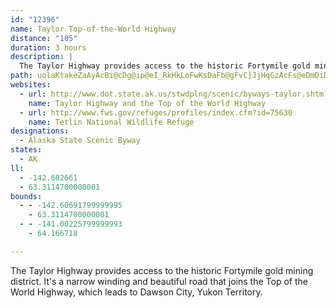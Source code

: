 ```yaml
---
id: "12396"
name: Taylor Top-of-the-World Highway
distance: "105"
duration: 3 hours
description: |
  The Taylor Highway provides access to the historic Fortymile gold mining district. It's a narrow winding and beautiful road that joins the Top of the World Highway, which leads to Dawson City, Yukon Territory.
path: uolaKtakeZaAyAcBi@cDg@ip@eI_RkHkLoFwKsDaFb@gFvC}JjHqGzAcFs@eDmDiDiI}CiM_C_IyDkDgDSyDvCwCxFqIdTgFbNmDtI}LzIwb@vVsm@a{@ySgs@_Nub@wVss@{Peq@uMmo@uI{c@yR}k@gEcGiGsFaKs\oHwPeCkTqHafA_Aut@kWyv@sGiQcFsE}FqRsCqVgB}IsDaCu@yHsB_AeH_Vw@wEmAcDJwHmFaXsCmLsCoEiF{AwH~GaUa@}FmB{Mk@sExBoK`YaG|TqMvNcGnAqDiCgIdIqNkAuOaBwT?gUsD{PbOaIbQ_Ob[gHzQ{P|CiRe@kLeHqH{SkJgg@yOw}@wKiQgXw\yd@ij@wFcYoKul@cEkWoDsKaHaNkM{IuNl@eLiAgF_GoSm^aGch@mDiYuFeVaFaHuYaZee@q\a\m_@od@gz@qVaHwi@sIkZcEiQsBqo@wIe]up@cIoCuKKwLuA}EqJgF}XsDkGaFuGeQTsN_A}HgDiW[oAc@yj@sk@wNuKuQcK{H{C_Xy@q@tMqG~B_ExHoGrE{QqFiEeK}DwHoHiM}M{ScxBwbE_TYqIbEoKpKqI}K}IwToPo[{QwNyQpK}L|UcLaMiSu_@aHqe@_Kw|@eBef@oOhBu_@bp@cHhB{JoG}Vmd@uOg}AwCuW{LjJwIPcQkq@eOtAyMbDgLoEiEoHqHqT{XhAkOzMsUyAaL{FyRtGuX|CuOt_@{Qpi@_Hl[k@tRqDlIkHbFsJTmK}CuLiAqHuGmUpG}F}GgI{AkHvFkJm@_E_ZqJuGqJmJuJe^eNy@yDiCm@mGsG_CaG_DiEmNiKyB}LeI}CuOcRaYuRoCkG]yEmDsByNaHaPwG{CcGqJiJaEa`@_RuBaHgQcUkM{EeKgDyCuGaFiNsGiK{K{A{ZcGyE}I_NiQqJkLoLeC_Hy@wG_CeJcLcD}H}GsDwGa@mGgFkGsFePwRoMnCiz@lV_l@hOsiAdXcrA|\wV|YkOzY{FbFgIZcCiGgFwGwKeJqNcBaOnCkRdCoWlFws@jScGnAiSrBoY{QwMaRubAkeAoe@_i@ib@qb@k_@aa@}f@kh@{m@w`@kYgPuSqNy^{U}TuKii@i]od@iZ{V_OeWaP}W{f@qDwJmGsJ{MaYoHmL{AkG{FyL_DeJoBgZqAcWkOaNqEm@mK_PcSiQcHcLmVqd@yJeHoGQsHbN{KlOgFxDoD`@}EaB}G}LsJe^sAqPg@{[qBok@qL{d@mPkq@yFsTiKkNgImFeHcFsPcW{[gd@cWwa@qv@}v@sKy^cVogAaFqVwJgR_FcU_DmV{Eqa@uL_r@qEyHuFaImDsIsAwSP_KrAuK~A{ScDyWuCgTsGcWQg`@eAkLoCyMeBgC{Ae@mC{HyC{VwAiSsByReBiMoEo[g@sLFil@nIyQV}v@`BiE`GdCpE~BzKQ|HjOxGjHdJV|Ea@xAsPBiOeCmZp@yKY{QwGwZuCcQmD_CuKl@wGOAcLtBaMbC_S`CgHgAuG~@{GtDiF|@uj@w@{RaCkKsA{OkCkNqTqKkH{PvBkAbEdF|Am@tH{AtGmFHc@e@mSmDsVkAe^mA}VaCiU{IgY`B}EnFgDfDwJbGqEdMkGuAoMmCaJyAeVaK{IFeI`GIlDy@zGkOjDuQrHsOlDaVtEqH~FyRfHsW|Tsq@nQem@bIik@\gQQ}`@mGgXoLqZqY_`@[gPyAiK}CsL}I}HmDsJkDeCgIcA{JsFmG{K{ByLqCuIaFsFgGwEiU`AEe^jAaX?sKEQyBtCaF~QeDbBaDbEaG|KqAd@{BqB_@mH~AcMxCw\QsN_@gSy@gm@~IewAIgLiEyOQoQdDoIe@eM}DoOiF{MmFaRuGsNsAeHqAgg@qAcYAyPe@qN{Ng\sCsS_BeNp@sLnOug@`K{XlG}DlINlFqLfDo@lCoDtLa[lA{EJcJsC}OkDoPyWwlA}Nwu@iE{UcKoe@}N_ReFs_@uFrBsEkEgA}@qCg@kDqCcA_CgHy@yL{Iuv@igBcWyWiP_XqK{WwHuE{Fy@gMyj@_Umr@iN}o@_Gua@iPwTiL{MgEg[gFmZaM}e@uLw\aOe\oMw^yK_h@qLep@iD_VeNqoAyKip@sGqs@}EwDeGwRoGm\wAgYwZi]aDmF_CeMy@}LaCcz@zCe^xAye@xCwq@RcU{CcOr@sFfCg@jCiDzCuSfB{EvAm[]c[v@o@bFvKdIjBzJcIxEqLfGwh@t@ae@bA}u@fBoQ`H{ElITtFhHrGqC`EaHdKeEnCtBdMpHzJpDbDOpD_EdBsGtB_t@jCeGxDoGnH}R~]aR|VjA`OqC~FyFzAuIdAiKlDeNfFkKnHwClKr@lEqD~AgLZiOoCoQyA{Od@uK_Fie@q@qLHeQfBkRxAmYlAoQlCiOrHwC|IyFvIqGtCwF~GnBfKhGzB}AlAmKtUseAtMkk@xDyjAdNkoAd@on@rHop@fL{UdF}_@@gj@xGaoAze@ubClIil@nIgsAvAgcBm@}FwC}LYgIDiG`AmMdIw`CnDme@pFcQhPsi@DqN|Ckd@~Ls`Af@mRDmU{Mce@kV{d@cZaVmDi\}VujA{BkVd@}GfAgWgDyg@cBeR
websites:
  - url: http://www.dot.state.ak.us/stwdplng/scenic/byways-taylor.shtml
    name: Taylor Highway and the Top of the World Highway
  - url: http://www.fws.gov/refuges/profiles/index.cfm?id=75630
    name: Tetlin National Wildlife Refuge
designations:
  - Alaska State Scenic Byway
states:
  - AK
ll:
  - -142.602661
  - 63.3114700000001
bounds:
  - - -142.60691799999995
    - 63.3114700000001
  - - -141.00225799999993
    - 64.166718

---
```


The Taylor Highway provides access to the historic Fortymile gold mining district. It's a narrow winding and beautiful road that joins the Top of the World Highway, which leads to Dawson City, Yukon Territory.
